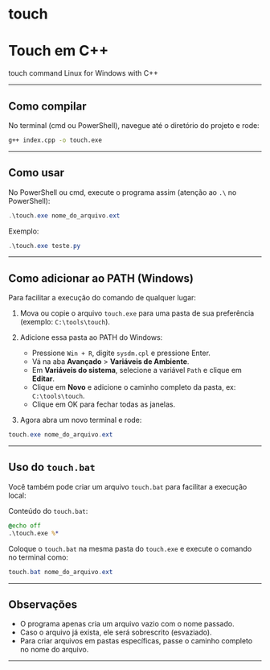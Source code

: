 # touch

# Touch em C++

touch command Linux for Windows with C++

---

## Como compilar

No terminal (cmd ou PowerShell), navegue até o diretório do projeto e rode:

```bash
g++ index.cpp -o touch.exe
```

---

## Como usar

No PowerShell ou cmd, execute o programa assim (atenção ao `.\` no PowerShell):

```powershell
.\touch.exe nome_do_arquivo.ext
```

Exemplo:

```powershell
.\touch.exe teste.py
```

---

## Como adicionar ao PATH (Windows)

Para facilitar a execução do comando de qualquer lugar:

1. Mova ou copie o arquivo `touch.exe` para uma pasta de sua preferência (exemplo: `C:\tools\touch`).

2. Adicione essa pasta ao PATH do Windows:

   - Pressione `Win + R`, digite `sysdm.cpl` e pressione Enter.
   - Vá na aba **Avançado** > **Variáveis de Ambiente**.
   - Em **Variáveis do sistema**, selecione a variável `Path` e clique em **Editar**.
   - Clique em **Novo** e adicione o caminho completo da pasta, ex: `C:\tools\touch`.
   - Clique em OK para fechar todas as janelas.

3. Agora abra um novo terminal e rode:

```powershell
touch.exe nome_do_arquivo.ext
```

---

## Uso do `touch.bat`

Você também pode criar um arquivo `touch.bat` para facilitar a execução local:

Conteúdo do `touch.bat`:

```bat
@echo off
.\touch.exe %*
```

Coloque o `touch.bat` na mesma pasta do `touch.exe` e execute o comando no terminal como:

```powershell
touch.bat nome_do_arquivo.ext
```

---

## Observações

- O programa apenas cria um arquivo vazio com o nome passado.
- Caso o arquivo já exista, ele será sobrescrito (esvaziado).
- Para criar arquivos em pastas específicas, passe o caminho completo no nome do arquivo.

---
